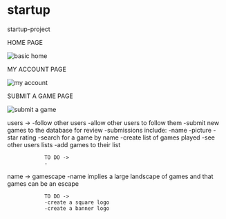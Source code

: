 # startup
startup-project

HOME PAGE

![basic home](https://github.com/lexiloocastle/startup/assets/156277323/1ed4ac94-9d8d-45df-9c3a-31f05f2f667c)


MY ACCOUNT PAGE

![my account](https://github.com/lexiloocastle/startup/assets/156277323/079776f3-87ea-41f0-bf08-15fa0deac7a6)


SUBMIT A GAME PAGE

![submit a game](https://github.com/lexiloocastle/startup/assets/156277323/1759f766-b93c-4e19-8f89-df3866d89838)

users -> 
        -follow other users
        -allow other users to follow them
        -submit new games to the database for review
            -submissions include:
                    -name
                    -picture
                    -star rating
        -search for a game by name
        -create list of games played
        -see other users lists
        -add games to their list
        
                TO DO ->
                -


name -> gamescape
            -name implies a large landscape of games and that games can be an escape
    
                TO DO ->
                -create a square logo
                -create a banner logo
